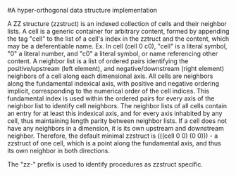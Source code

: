 #A hyper-orthogonal data structure implementation

A ZZ structure (zzstruct) is an indexed collection of cells and their
neighbor lists. A cell is a generic container for arbitrary content,
formed by appending the tag "cell" to the list of a cell's index in
the zztruct and the content, which may be a deferentiable name.
Ex. In cell (cell 0 c0), "cell" is a literal symbol, "0" a literal
number, and "c0" a literal symbol, or name referencing other
content. A neighbor list is a list of ordered pairs identifying the
positive/upstream (left element), and negative/downstream (right
element) neighbors of a cell along each dimensional axis. All cells
are neighbors along the fundamental indexical axis, with positive and
negative ordering implicit, corresponding to the numerical order of
the cell indices. This fundamental index is used within the ordered
pairs for every axis of the neighbor list to identify cell
neighbors. The neighbor lists of all cells contain an entry for at
least this indexical axis, and for every axis inhabited by any cell,
thus maintaining length parity between neighbor lists. If a cell does
not have any neighbors in a dimension, it is its own upstream and
downstream neighbor. Therefore, the default minimal zzstruct is 
(((cell 0 0) (0 0))) - a zzstruct of one cell, which is a point along
the fundamental axis, and thus its own neighbor in both directions.

The "zz-" prefix is used to identify procedures as zzstruct specific.
